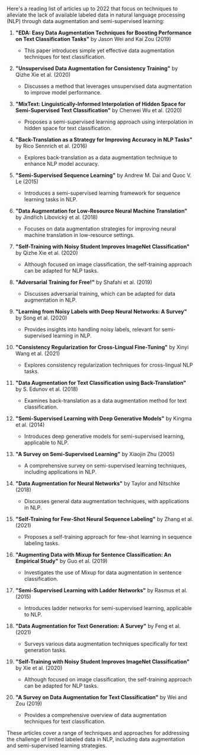 Here's a reading list of articles up to 2022 that focus on techniques to alleviate the lack of available labeled data in natural language processing (NLP) through data augmentation and semi-supervised learning:

1. **"EDA: Easy Data Augmentation Techniques for Boosting Performance on Text Classification Tasks"** by Jason Wei and Kai Zou (2019)
   - This paper introduces simple yet effective data augmentation techniques for text classification.

2. **"Unsupervised Data Augmentation for Consistency Training"** by Qizhe Xie et al. (2020)
   - Discusses a method that leverages unsupervised data augmentation to improve model performance.

3. **"MixText: Linguistically-Informed Interpolation of Hidden Space for Semi-Supervised Text Classification"** by Chenwei Wu et al. (2020)
   - Proposes a semi-supervised learning approach using interpolation in hidden space for text classification.

4. **"Back-Translation as a Strategy for Improving Accuracy in NLP Tasks"** by Rico Sennrich et al. (2016)
   - Explores back-translation as a data augmentation technique to enhance NLP model accuracy.

5. **"Semi-Supervised Sequence Learning"** by Andrew M. Dai and Quoc V. Le (2015)
   - Introduces a semi-supervised learning framework for sequence learning tasks in NLP.

6. **"Data Augmentation for Low-Resource Neural Machine Translation"** by Jindřich Libovický et al. (2018)
   - Focuses on data augmentation strategies for improving neural machine translation in low-resource settings.

7. **"Self-Training with Noisy Student Improves ImageNet Classification"** by Qizhe Xie et al. (2020)
   - Although focused on image classification, the self-training approach can be adapted for NLP tasks.

8. **"Adversarial Training for Free!"** by Shafahi et al. (2019)
   - Discusses adversarial training, which can be adapted for data augmentation in NLP.

9. **"Learning from Noisy Labels with Deep Neural Networks: A Survey"** by Song et al. (2020)
   - Provides insights into handling noisy labels, relevant for semi-supervised learning in NLP.

10. **"Consistency Regularization for Cross-Lingual Fine-Tuning"** by Xinyi Wang et al. (2021)
    - Explores consistency regularization techniques for cross-lingual NLP tasks.

11. **"Data Augmentation for Text Classification using Back-Translation"** by S. Edunov et al. (2018)
    - Examines back-translation as a data augmentation method for text classification.

12. **"Semi-Supervised Learning with Deep Generative Models"** by Kingma et al. (2014)
    - Introduces deep generative models for semi-supervised learning, applicable to NLP.

13. **"A Survey on Semi-Supervised Learning"** by Xiaojin Zhu (2005)
    - A comprehensive survey on semi-supervised learning techniques, including applications in NLP.

14. **"Data Augmentation for Neural Networks"** by Taylor and Nitschke (2018)
    - Discusses general data augmentation techniques, with applications in NLP.

15. **"Self-Training for Few-Shot Neural Sequence Labeling"** by Zhang et al. (2021)
    - Proposes a self-training approach for few-shot learning in sequence labeling tasks.

16. **"Augmenting Data with Mixup for Sentence Classification: An Empirical Study"** by Guo et al. (2019)
    - Investigates the use of Mixup for data augmentation in sentence classification.

17. **"Semi-Supervised Learning with Ladder Networks"** by Rasmus et al. (2015)
    - Introduces ladder networks for semi-supervised learning, applicable to NLP.

18. **"Data Augmentation for Text Generation: A Survey"** by Feng et al. (2021)
    - Surveys various data augmentation techniques specifically for text generation tasks.

19. **"Self-Training with Noisy Student Improves ImageNet Classification"** by Xie et al. (2020)
    - Although focused on image classification, the self-training approach can be adapted for NLP tasks.

20. **"A Survey on Data Augmentation for Text Classification"** by Wei and Zou (2019)
    - Provides a comprehensive overview of data augmentation techniques for text classification.

These articles cover a range of techniques and approaches for addressing the challenge of limited labeled data in NLP, including data augmentation and semi-supervised learning strategies.
